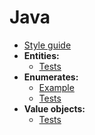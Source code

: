 # Java

- [Style guide](./style-guide.md)
- **Entities:**
  - [Tests](./tests_entity.md)
- **Enumerates:**
  - [Example](./example_enumerate.md)
  - [Tests](./tests_enumerate.md)
- **Value objects:**
  - [Tests](./tests_value-object.md)